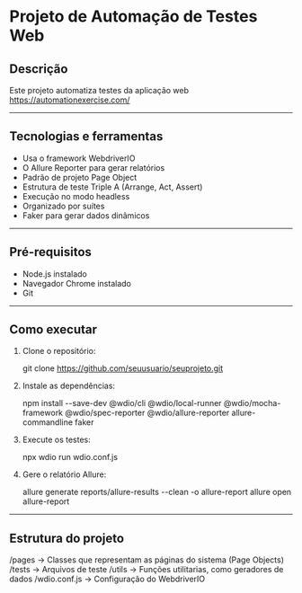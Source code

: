 # Projeto de Automação de Testes Web

## Descrição

Este projeto automatiza testes da aplicação web https://automationexercise.com/

---

## Tecnologias e ferramentas

* Usa o framework WebdriverIO
* O Allure Reporter para gerar relatórios
* Padrão de projeto Page Object
* Estrutura de teste Triple A (Arrange, Act, Assert)
* Execução no modo headless
* Organizado por suítes
* Faker para gerar dados dinâmicos

---

## Pré-requisitos

* Node.js instalado
* Navegador Chrome instalado
* Git

---

## Como executar

1. Clone o repositório:

   git clone https://github.com/seuusuario/seuprojeto.git

2. Instale as dependências:

   npm install --save-dev @wdio/cli @wdio/local-runner @wdio/mocha-framework @wdio/spec-reporter @wdio/allure-reporter allure-commandline faker

3. Execute os testes:

   npx wdio run wdio.conf.js

4. Gere o relatório Allure:

   allure generate reports/allure-results --clean -o allure-report
   allure open allure-report

---

## Estrutura do projeto

/pages         -> Classes que representam as páginas do sistema (Page Objects)
/tests         -> Arquivos de teste
/utils         -> Funções utilitarias, como geradores de dados
/wdio.conf.js  -> Configuração do WebdriverIO